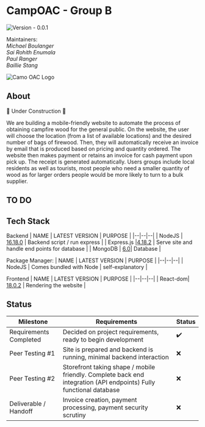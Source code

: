 ﻿# CampOAC - Group B 
![Version - 0.0.1](https://img.shields.io/badge/version-pending-lightgrey?style=for-the-badge)

Maintainers: <br />
*Michael Boulanger <br />
Sai Rohith Enumala <br />
Paul Ranger <br />
Baillie Stang*

![Camo OAC Logo](https://dq5pwpg1q8ru0.cloudfront.net/2022/02/01/13/47/40/80246f35-cf69-4603-bbcb-8226ff2b0a69/Camp-OAC-Logo-Primary-No-Background.png)

## About
 🚧 Under Construction 🚧 <br />
 
 We are building a mobile-friendly website to automate the process of obtaining campfire wood for the general public. On the website, the user will choose the location (from a list of available locations) and the desired number of bags of firewood. Then, they will automatically receive an invoice by email that is produced based on pricing and quantity ordered. The website then makes payment or retains an invoice for cash payment upon pick up. The receipt is generated automatically. Users groups include local residents as well as tourists, most people who need a smaller quantity of wood as for larger orders people would be more likely to turn to a bulk supplier.


## TO DO

## Tech Stack

Backend
| NAME | LATEST VERSION | PURPOSE |
|--|--|--|
| NodeJS | [16.18.0](https://nodejs.org/en/) | Backend script / run express |
| Express.js |[4.18.2](https://www.npmjs.com/package/express) | Serve site and handle end points for database |
| MongoDB | [6.0](https://www.mongodb.com/)| Database |

Package Manager:
| NAME | LATEST VERSION | PURPOSE |
|--|--|--|
| NodeJS | Comes bundled with Node | self-explanatory |

Frontend
| NAME | LATEST VERSION | PURPOSE |
|--|--|--|
| React-dom| [18.0.2](https://www.npmjs.com/package/react-dom) | Rendering the website |

## Status
| Milestone | Requirements | Status|
|--|--|--|
| Requirements Completed | Decided on project requirements, ready to begin development | ✔️|
| Peer Testing #1 | Site is prepared and backend is running, minimal backend interaction | ❌|
| Peer Testing #2 | Storefront taking shape / mobile friendly. Complete back end integration (API endpoints) Fully functional database | ❌|
| Deliverable / Handoff | Invoice creation, payment processing, payment security scrutiny| ❌|
